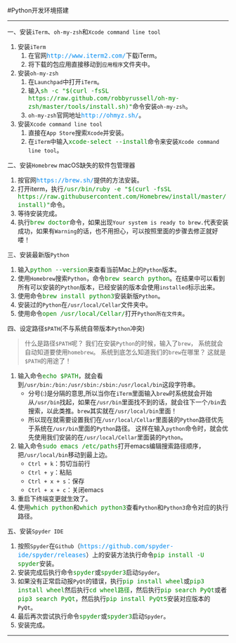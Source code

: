 #Python开发环境搭建

***

一、安装`iTerm`、`oh-my-zsh`和`Xcode command line tool`

1. 安装`iTerm`
	1. 在官网<font color=##0C89CF size=3>`http://www.iterm2.com/`</font>下载iTerm。  
	2. 将下载的包应用直接移动到`应用程序`文件夹中。
2. 安装`oh-my-zsh`
	1. 在`Launchpad`中打开`iTerm`。
	2. 输入<font color=#008800 size=3>`sh -c "$(curl -fsSL https://raw.github.com/robbyrussell/oh-my-zsh/master/tools/install.sh)"`</font>命令安装`oh-my-zsh`。
	3. `oh-my-zsh`官网地址<font color=##0C89CF size=3>`http://ohmyz.sh/`</font>。
3. 安装`Xcode command line tool`
	1. 直接在`App Store`搜索`Xcode`并安装。 
	2. 在`iTerm`中输入<font color=#008800 size=3>`xcode-select --install`</font>命令来安装`Xcode command line tool`。

二、安装`Homebrew` macOS缺失的软件包管理器

1. 按官网<font color=##0C89CF size=3>`https://brew.sh/`</font>提供的方法安装。
2. 打开iterm，执行<font color=#008800 size=3>`/usr/bin/ruby -e "$(curl -fsSL https://raw.githubusercontent.com/Homebrew/install/master/install)"`</font>命令。
3. 等待安装完成。
4. 执行<font color=#008800 size=3>`brew doctor`</font>命令，如果出现`Your system is ready to brew.`代表安装成功，如果有`Warning`的话，也不用担心，可以按照里面的步骤去修正就好喽！

三、安装最新版`Python`

1. 输入<font color=#008800 size=3>`python --version`</font>来查看当前Mac上的`Python`版本。
2. 使用`Homebrew`搜索`Python`，命令<font color=#008800 size=3>`brew search python`</font>。在结果中可以看到所有可以安装的`Python`版本，已经安装的版本会使用`installed`标示出来。
3. 使用命令<font color=#008800 size=3>`brew install python3`</font>安装新版`Python`。
4. 安装过的`Python`在`/usr/local/Cellar`文件夹中。
5. 使用命令<font color=#008800 size=3>`open /usr/local/Cellar/`</font>打开`Python所在文件夹`。

四、设定路径`$PATH`(不与系统自带版本`Python`冲突)

> 什么是路径`$PATH`呢？
> 我们在安装`Python`的时候，输入了`brew`，
> 系统就会自动知道要使用`homebrew`。
> 系统到底怎么知道我们的`brew`在哪里？
> 这就是`$PATH`的用途了！

1. 输入命令<font color=#008800 size=3>`echo $PATH`</font>，就会看到`/usr/bin:/bin:/usr/sbin:/sbin:/usr/local/bin`这段字符串。
	* 分号(:)是分隔的意思,所以当你在`iTerm`里面输入`brew`时系统就会开始从`/usr/bin`找起，如果在`/usr/bin`里面找不到的话，就会往下一个`/bin`去搜索，以此类推。`brew`其实就在`/usr/local/bin`里面！
	* 所以现在就需要设置我们在`/usr/local/Cellar`里面装的`Python`路径优先于系统在`/usr/bin`里面的`Python`路径。
这样在输入`python`命令时，就会优先使用我们安装的在`/usr/local/Cellar`里面装的`Python`。
2. 输入命令<font color=#008800 size=3>`sudo emacs /etc/paths`</font>打开emacs编辑搜索路径顺序，把`/usr/local/bin`移动到最上边。
	* `Ctrl + k`：剪切当前行
	* `Ctrl + y`：粘贴
	* `Ctrl + x + s`：保存
	* `Ctrl + x + c`：关闭emacs
3. 重启下终端变更就生效了。
4. 使用<font color=#008800 size=3>`which python`</font>和<font color=#008800 size=3>`which python3`</font>查看`Python`和`Python3`命令对应的执行路径。

五、安装`Spyder IDE`

1. 按照`Spyder`在`Github`（<font color=##0C89CF size=3>`https://github.com/spyder-ide/spyder/releases`</font>）上的安装方法执行命令<font color=#008800 size=3>`pip install -U spyder`</font>安装。
2. 安装完成后执行命令<font color=#008800 size=3>`spyder`</font>或<font color=#008800 size=3>`spyder3`</font>启动`Spyder`。
3. 如果没有正常启动报`PyQt`的错误，执行<font color=#008800 size=3>`pip install wheel`</font>或<font color=#008800 size=3>`pip3 install wheel`</font>然后执行<font color=#008800 size=3>`cd wheel路径`</font>，然后执行<font color=#008800 size=3>`pip search PyQt`</font>或者<font color=#008800 size=3>`pip3 search PyQt`</font>，然后执行<font color=#008800 size=3>`pip install PyQt5`</font>安装对应版本的`PyQt`。
4. 最后再次尝试执行命令<font color=#008800 size=3>`spyder`</font>或<font color=#008800 size=3>`spyder3`</font>启动`Spyder`。
5. 安装完成。

***